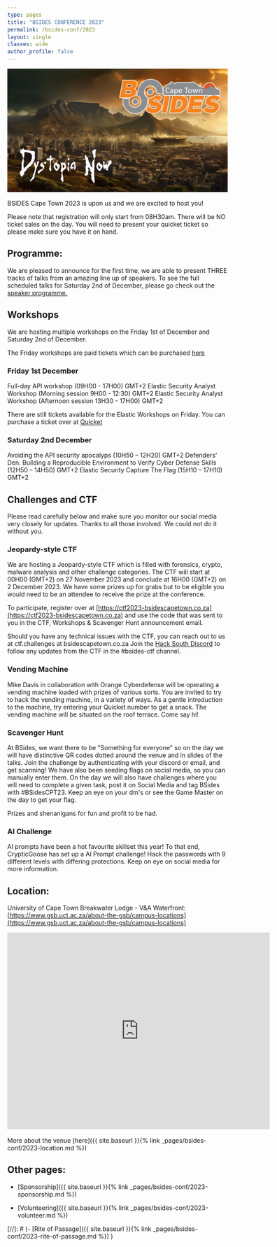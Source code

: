 ```yaml
---
type: pages
title: "BSIDES CONFERENCE 2023"
permalink: /bsides-conf/2023
layout: single
classes: wide
author_profile: false
---
```


<!-- ![Preview](/assets/images/2023/Conference_2023.png){:.align-center} -->

<center>
  <img src="assets/images/2023/2023_banner.jpg">
</center>

BSIDES Cape Town 2023 is upon us and we are excited to host you!

Please note that registration will only start from 08H30am. There will be NO ticket sales on the day.
You will need to present your quicket ticket so please make sure you have it on hand.

## Programme:
We are pleased to announce for the first time, we are able to present THREE tracks of talks from an amazing line up of speakers.
To see the full scheduled talks for Saturday 2nd of December, please go check out the [speaker programme.](https://pretalx.com/bsides-cape-town-2023/schedule/)

## Workshops
We are hosting multiple workshops on the Friday 1st of December and Saturday 2nd of December.

The Friday workshops are paid tickets which can be purchased [here](https://www.quicket.co.za/events/238612-workshops-bsides-cape-town-1-december-2023#/)

### Friday 1st December
Full-day API workshop (09H00 - 17H00) GMT+2
Elastic Security Analyst Workshop (Morning session 9H00 - 12:30) GMT+2
Elastic Security Analyst Workshop (Afternoon session 13H30 - 17H00) GMT+2

There are still tickets available for the Elastic Workshops on Friday. You can purchase a ticket over at [Quicket](https://www.quicket.co.za/events/238612-workshops-bsides-cape-town-1-december-2023#/tickets)

### Saturday 2nd December
Avoiding the API security apocalyps (10H50 – 12H20) GMT+2
Defenders' Den: Building a Reproducible Environment to Verify Cyber Defense Skills (12H50 – 14H50) GMT+2
Elastic Security Capture The Flag (15H10 – 17H10) GMT+2


## Challenges and CTF
Please read carefully below and make sure you monitor our social media very closely for updates. 
Thanks to all those involved. We could not do it without you. 

### Jeopardy-style CTF

We are hosting a Jeopardy-style CTF which is filled with forensics, crypto, malware analysis and other challenge categories.
The CTF will start at 00H00 (GMT+2) on 27 November 2023 and conclude at 16H00 (GMT+2) on 2 December 2023. We have some prizes up for grabs but to be eligible you would need to be an attendee to receive the prize at the conference.

To participate, register over at [https://ctf2023-bsidescapetown.co.za](https://ctf2023-bsidescapetown.co.za) and use the code that was sent to you in the CTF, Workshops & Scavenger Hunt announcement email.
 
Should you have any technical issues with the CTF, you can reach out to us at ctf.challenges at bsidescapetown.co.za
Join the [Hack South Discord](https://discord.gg/egP2tBUf) to follow any updates from the CTF in the #bsides-ctf channel.

### Vending Machine

Mike Davis in collaboration with Orange Cyberdefense will be operating a vending machine loaded with prizes of various sorts. You are invited to try to hack the vending machine, in a variety of ways.
As a gentle introduction to the machine, try entering your Quicket number to get a snack. The vending machine will be situated on the roof terrace. Come say hi!

### Scavenger Hunt

At BSides, we want there to be "Something for everyone" so on the day we will have distinctive QR codes dotted around the venue and in slides of the talks. Join the challenge by authenticating with your discord or email, and get scanning! We have also been seeding flags on social media, so you can manually enter them. 
On the day we will also have challenges where you will need to complete a given task, post it on Social Media and tag BSides with #BSidesCPT23. Keep an eye on your dm's or see the Game Master on the day to get your flag. 
 
Prizes and shenanigans for fun and profit to be had. 

### AI Challenge

AI prompts have been a hot favourite skillset this year! To that end, CrypticGoose has set up a AI Prompt challenge! Hack the passwords with 9 different levels with differing protections. Keep on eye on social media for more information. 




<!-- As part of this year's conference will be 2 tracks of talks, a vendor area and multiple workshops. 
Additionally you will be able to get swag before 21 October.

Please see the following links for more info:  
-->

<!-- [//]## Call for Papers/Workshops:  
- Call for papers:  [Submit](https://pretalx.com/bsides-cape-town-2023)
- CFW (Call for Workshops):  [Submit](https://pretalx.com/bsides-cape-town-2023) -->

<!-- [//]: # (The deadline for submissions is 23:59 on the 30th of September 2023, but the earlier you submit the better. ) -->

<!--
## Tickets:
Tickets available on :[Quicket](https://www.quicket.co.za/events/216929-bsides-cape-town-2nd-december-2023#/)

We also have swag including a shirt (as part of swag ticket) and hoodies available for purchase before 21 October 2023.
-->

## Location:
University of Cape Town Breakwater Lodge - V&A Waterfront:  
[https://www.gsb.uct.ac.za/about-the-gsb/campus-locations](https://www.gsb.uct.ac.za/about-the-gsb/campus-locations) 

<iframe src="https://www.google.com/maps/embed?pb=!1m14!1m8!1m3!1d13245.283855360594!2d18.4154922!3d-33.907138!3m2!1i1024!2i768!4f13.1!3m3!1m2!1s0x1dcc67453625873f%3A0xde6652cb54d3aa6d!2sProtea%20by%20Marriott%20Hotel%20Cape%20Town%20Waterfront%20Breakwater%20Lodge!5e0!3m2!1sen!2sza!4v1682595316152!5m2!1sen!2sza" width="600" height="450" style="border:0;" allowfullscreen="" loading="lazy" referrerpolicy="no-referrer-when-downgrade"></iframe>

More about the venue [here]({{ site.baseurl }}{% link _pages/bsides-conf/2023-location.md %})  

## Other pages:
  
- [Sponsorship]({{ site.baseurl }}{% link _pages/bsides-conf/2023-sponsorship.md %})  
  
- [Volunteering]({{ site.baseurl }}{% link _pages/bsides-conf/2023-volunteer.md %})  

[//]: # (- [Rite of Passage]({{ site.baseurl }}{% link _pages/bsides-conf/2023-rite-of-passage.md %}) )

